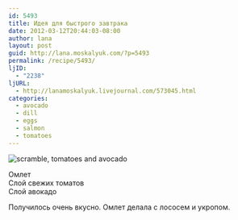 ```yaml
---
id: 5493
title: Идея для быстрого завтрака
date: 2012-03-12T20:44:03-08:00
author: lana
layout: post
guid: http://lana.moskalyuk.com/?p=5493
permalink: /recipe/5493/
ljID:
  - "2238"
ljURL:
  - http://lanamoskalyuk.livejournal.com/573045.html
categories:
  - avocado
  - dill
  - eggs
  - salmon
  - tomatoes
---
```

![scramble, tomatoes and avocado](http://farm8.staticflickr.com/7190/6832067984_0167f133ea_z.jpg)

Омлет  
Слой свежих томатов  
Слой авокадо

Получилось очень вкусно. Омлет делала с лососем и укропом.
